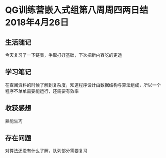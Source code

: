 # QG训练营嵌入式组第八周周四两日结2018年4月26日

## 生活随记

今天复习了一下链表，争取打好基础，下次把新内容吃的更透

## 学习笔记

在查阅资料的时候了解到复杂度，知道程序设计由数据结构与算法组成，所以一个程序不单单需要能运行，还需要有效率

## 收获感想

熟能生巧

## 存在问题

对算法还没有什么了解，队列部分需要复习

